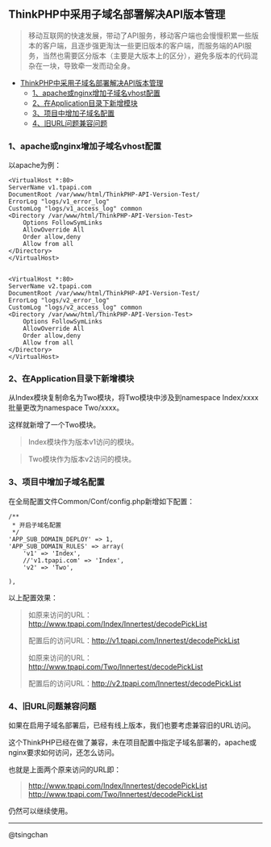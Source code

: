 ## ThinkPHP中采用子域名部署解决API版本管理


> 移动互联网的快速发展，带动了API服务，移动客户端也会慢慢积累一些版本的客户端，且逐步强更淘汰一些更旧版本的客户端，而服务端的API服务，当然也需要区分版本（主要是大版本上的区分），避免多版本的代码混杂在一块，导致牵一发而动全身。


- [ThinkPHP中采用子域名部署解决API版本管理](#thinkphp中采用子域名部署解决api版本管理)
    - [1、apache或nginx增加子域名vhost配置](#1apache或nginx增加子域名vhost配置)
    - [2、在Application目录下新增模块](#2在application目录下新增模块)
    - [3、项目中增加子域名配置](#3项目中增加子域名配置)
    - [4、旧URL问题兼容问题](#4旧url问题兼容问题)


### 1、apache或nginx增加子域名vhost配置 ###
以apache为例：
	
	<VirtualHost *:80>
	ServerName v1.tpapi.com
	DocumentRoot /var/www/html/ThinkPHP-API-Version-Test/
	ErrorLog "logs/v1_error_log"
	CustomLog "logs/v1_access_log" common
	<Directory /var/www/html/ThinkPHP-API-Version-Test>
	    Options FollowSymLinks
	    AllowOverride All
	    Order allow,deny
	    Allow from all
	</Directory>
	</VirtualHost>


	<VirtualHost *:80>
	ServerName v2.tpapi.com
	DocumentRoot /var/www/html/ThinkPHP-API-Version-Test/
	ErrorLog "logs/v2_error_log"
	CustomLog "logs/v2_access_log" common
	<Directory /var/www/html/ThinkPHP-API-Version-Test>
	    Options FollowSymLinks
	    AllowOverride All
	    Order allow,deny
	    Allow from all
	</Directory>
	</VirtualHost>


### 2、在Application目录下新增模块 ###
从Index模块复制命名为Two模块，将Two模块中涉及到namespace Index/xxxx批量更改为namespace Two/xxxx。

这样就新增了一个Two模块。

> Index模块作为版本v1访问的模块。
 
> Two模块作为版本v2访问的模块。

### 3、项目中增加子域名配置 ###
在全局配置文件Common/Conf/config.php新增如下配置：
    
	/**
     * 开启子域名配置
     */
    'APP_SUB_DOMAIN_DEPLOY' => 1,
    'APP_SUB_DOMAIN_RULES' => array(
        'v1' => 'Index',
		//'v1.tpapi.com' => 'Index',
        'v2' => 'Two',
		
    ),
	
以上配置效果：

> 如原来访问的URL：http://www.tpapi.com/Index/Innertest/decodePickList
> 
> 配置后的访问URL：http://v1.tpapi.com/Innertest/decodePickList
> 
> 
> 如原来访问的URL：http://www.tpapi.com/Two/Innertest/decodePickList
> 
> 配置后的访问URL：http://v2.tpapi.com/Innertest/decodePickList


### 4、旧URL问题兼容问题 ###
如果在启用子域名部署后，已经有线上版本，我们也要考虑兼容旧的URL访问。

这个ThinkPHP已经在做了兼容，未在项目配置中指定子域名部署的，apache或nginx要求如何访问，还怎么访问。

也就是上面两个原来访问的URL即：

> http://www.tpapi.com/Index/Innertest/decodePickList
> http://www.tpapi.com/Two/Innertest/decodePickList

仍然可以继续使用。


----------
@tsingchan 







